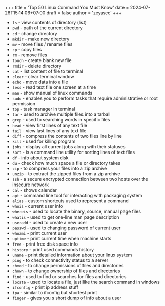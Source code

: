+++
title = 'Top 50 Linux Command You Must Know'
date = 2024-07-26T15:14:06+07:00
draft = false
author = 'zeyasec'
+++

- `ls` - view contents of directory (list)
- `pwd` - path of the current directory
- `cd` - change directory
- `mkdir` - make new directory
- `mv` - move files / rename files
- `cp` - copy files
- `rm` - remove files
- `touch` - create blank new file
- `rmdir` - delete directory
- `cat` - list content of file to terminal
- `clear` - clear terminal window
- `echo` - move data into a file
- `less` - read text file one screen at a time
- `man` - show manual of linux commands
- `sudo` - enables you to perform tasks that require administrative or root permission
- `top` - task manager in terminal
- `tar` - used to archive multiple files into a tarball
- `grep` - used to searching words in specific files
- `head` - view first lines of any text file
- `tail` - view last lines of any text file
- `diff` - compress the contents of two files line by line
- `kill` - used for killing program
- `jobs` - display all current jobs along with their statuses
- `sort` - is a command line utility for sorting lines of text files
- `df` - info about system disk
- `du` - check how much space a file or directory takes
- `zip` - to compress your files into a zip archive
- `unzip` - to extract the zipped files from a zip archive
- `ssh` - a secure encrypted connection between two hosts over the insecure network
- `cal` - shows calendar
- `apt` - command line tool for interacting with packaging system
- `alias` - custom shortcuts used to represent a command
- `whois` - current user info
- `whereis` - used to locate the binary, source, manual page files
- `whatis` - used to get one-line man page description
- `useradd` - used to create a new user
- `passwd` - used to changing password of current user
- `whoami` - print current user
- `uptime` - print current time when machine starts
- `free` - print free disk space info
- `history` - print used commands history
- `uname` - print detailed information about your linux system
- `ping` - to check connectivity status to a server
- `chmod` - to change permissions of files and directories
- `chown` - to change ownership of files and directories
- `find` - used to find or searches for files and directories
- `locate` - used to locate a file, just like the search command in windows
- `ifconfig` - print ip address stuff
- `ipa` - similar to ifconfig but shortest print
- `finger` - gives you s short dump of info about a user
